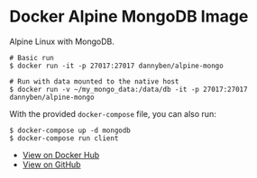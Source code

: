Docker Alpine MongoDB Image
==================================================

Alpine Linux with MongoDB.

```
# Basic run
$ docker run -it -p 27017:27017 dannyben/alpine-mongo

# Run with data mounted to the native host
$ docker run -v ~/my_mongo_data:/data/db -it -p 27017:27017 dannyben/alpine-mongo
```

With the provided `docker-compose` file, you can also run:

```
$ docker-compose up -d mongodb
$ docker-compose run client
```


- [View on Docker Hub][1]
- [View on GitHub][2]

[1]: https://hub.docker.com/r/dannyben/alpine-mongo/
[2]: https://github.com/DannyBen/docker-alpine-mongo